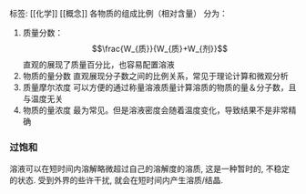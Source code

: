 标签: [[化学]] [[概念]]
各物质的组成比例（相对含量）
分为：
1. 质量分数： $$\frac{W_{质}}{W_{质}+W_{剂}}$$
	直观的展现了质量百分比，也容易配置溶液
2. 物质的量分数
	直观展现分子数之间的比例关系，常见于理论计算和微观分析
3. 质量摩尔浓度
	可以方便的通过称量溶液质量计算溶质的物质的量＆分子数，且与温度无关
4. 物质的量浓度
	最为常见。但是溶液密度会随着温度变化，导致结果不是非常精确

### 过饱和

溶液可以在短时间内溶解略微超过自己的溶解度的溶质, 这是一种暂时的, 不稳定的状态. 受到外界的些许干扰, 就会在短时间内产生溶质/结晶. 